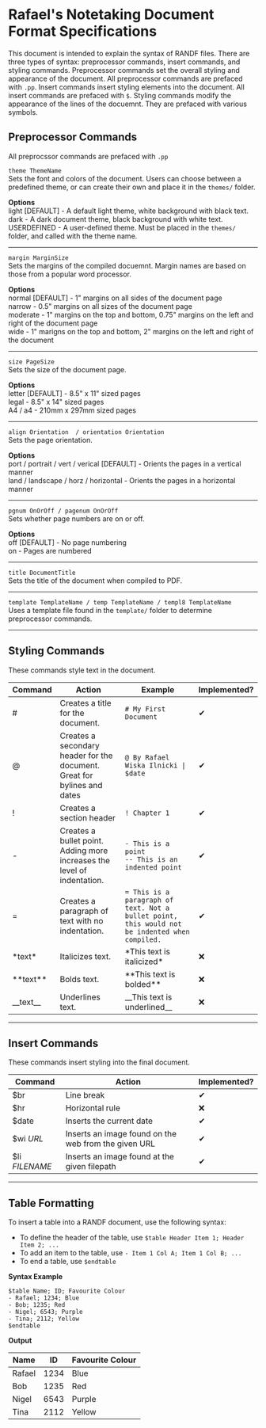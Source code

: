 # Rafael's Notetaking Document Format Specifications
This document is intended to explain the syntax of RANDF files. There are three
types of syntax: preprocessor commands, insert commands, and styling commands. 
Preprocessor commands set the overall styling and appearance of the document. 
All preprocessor commands are prefaced with `.pp`. Insert commands insert 
styling elements into the document. All insert commands are prefaced with `$`. 
Styling commands modify the appearance of the lines of the docuemnt. They are 
prefaced with various symbols.

## Preprocessor Commands
All preprocssor commands are prefaced with `.pp`

`theme ThemeName`<br>
Sets the font and colors of the document. Users can choose between a predefined 
theme, or can create their own and place it in the `themes/` folder.

**Options**<br>
light [DEFAULT] - A default light theme, white background with black text.<br>
dark - A dark document theme, black background with white text.<br>
USERDEFINED - A user-defined theme. Must be placed in the `themes/` folder, and
called with the theme name.

<hr>

`margin MarginSize`<br>
Sets the margins of the compiled docuemnt. Margin names are based on those 
from a popular word processor.

**Options**<br>
normal [DEFAULT] - 1" margins on all sides of the document page<br>
narrow - 0.5" margins on all sizes of the document page<br>
moderate - 1" margins on the top and bottom, 0.75" margins on the left and 
right of the document page<br>
wide - 1" marigns on the top and bottom, 2" margins on the left and right of 
the document

<hr>

`size PageSize`<br>
Sets the size of the document page.

**Options**<br>
letter [DEFAULT] - 8.5" x 11" sized pages<br>
legal - 8.5" x 14" sized pages<br>
A4 / a4 - 210mm x 297mm sized pages

<hr>

`align Orientation  / orientation Orientation`<br>
Sets the page orientation.

**Options**<br>
port / portrait / vert / verical [DEFAULT] - Orients the pages in a vertical manner<br>
land / landscape / horz / horizontal - Orients the pages in a horizontal manner <br>

<hr>

`pgnum OnOrOff / pagenum OnOrOff`<br>
Sets whether page numbers are on or off.

**Options**<br>
off [DEFAULT] - No page numbering<br>
on - Pages are numbered

<hr>

`title DocumentTitle`<br>
Sets the title of the document when compiled to PDF.

<hr>

`template TemplateName / temp TemplateName / templ8 TemplateName`<br>
Uses a template file found in the `template/` folder to determine preprocessor commands.

<hr>

## Styling Commands
These commands style text in the document.

| Command | Action | Example | Implemented? |
|---|---|---|---|
| # | Creates a title for the document. | `# My First Document` | ✔ |
| @ | Creates a secondary header for the document. Great for bylines and dates | `@ By Rafael Wiska Ilnicki \| $date` | ✔ |
| ! | Creates a section header | `! Chapter 1` | ✔ |
| - | Creates a bullet point. Adding more increases the level of indentation. | `- This is a point`<br>`-- This is an indented point` | ✔ |
| = | Creates a paragraph of text with no indentation. | `= This is a paragraph of text. Not a bullet point, this would not be indented when compiled.`| ✔ |
| \*text\* | Italicizes text. | \*This text is italicized\* | ❌ |
| \*\*text\*\* | Bolds text. | \*\*This text is bolded\*\* | ❌ |
| \_\_text\_\_ | Underlines text. | \_\_This text is underlined\_\_ | ❌ |

<hr>

## Insert Commands
These commands insert styling into the final document.

| Command | Action | Implemented? |
|---|---|---|
| $br | Line break | ✔ |
| $hr | Horizontal rule | ❌ |
| $date | Inserts the current date | ✔ |
| $wi *URL* | Inserts an image found on the web from the given URL | ✔ |
| $li *FILENAME* | Inserts an image found at the given filepath | ✔ |

<hr>

## Table Formatting
To insert a table into a RANDF document, use the following syntax:
- To define the header of the table, use `$table Header Item 1; Header Item 2; ...`
- To add an item to the table, use `- Item 1 Col A; Item 1 Col B; ...`
- To end a table, use `$endtable`

**Syntax Example**
```
$table Name; ID; Favourite Colour
- Rafael; 1234; Blue
- Bob; 1235; Red
- Nigel; 6543; Purple
- Tina; 2112; Yellow
$endtable
```

**Output**

| Name | ID | Favourite Colour |
|---|---|---|
| Rafael | 1234 | Blue |
| Bob | 1235 | Red |
| Nigel | 6543 | Purple |
| Tina | 2112 | Yellow |
